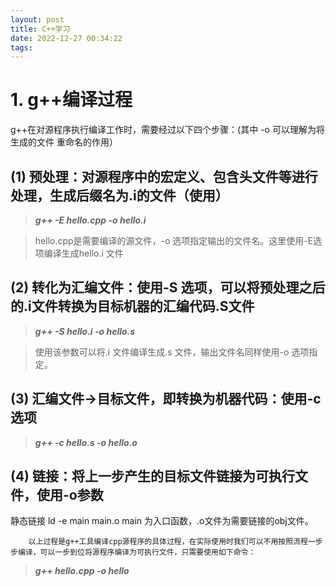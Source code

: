 ```yaml
---
layout: post
title: C++学习
date: 2022-12-27 00:34:22
tags:
---
```

# 1. g++编译过程
  g++在对源程序执行编译工作时，需要经过以下四个步骤：(其中 -o 可以理解为将生成的文件 重命名的作用）

## (1) 预处理：对源程序中的宏定义、包含头文件等进行处理，生成后缀名为.i的文件（使用）

> ___g++ -E hello.cpp -o hello.i___


 >  hello.cpp是需要编译的源文件，-o 选项指定输出的文件名。这里使用-E选项编译生成hello.i 文件  


## (2) 转化为汇编文件：使用-S 选项，可以将预处理之后的.i文件转换为目标机器的汇编代码.S文件  

>___g++ -S hello.i  -o  hello.s___

>  使用该参数可以将.i 文件编译生成.s 文件，输出文件名同样使用-o 选项指定。  


## (3) 汇编文件->目标文件，即转换为机器代码：使用-c选项  

>___g++ -c hello.s -o hello.o___


## (4) 链接：将上一步产生的目标文件链接为可执行文件，使用-o参数  

静态链接 ld -e main main.o  main 为入口函数，.o文件为需要链接的obj文件。  

        以上过程是g++工具编译cpp源程序的具体过程，在实际使用时我们可以不用按照流程一步步编译，可以一步到位将源程序编译为可执行文件，只需要使用如下命令：  

>___g++  hello.cpp -o  hello___
